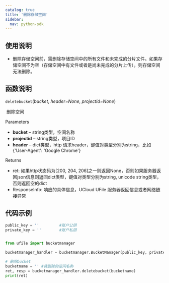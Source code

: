 ```yaml
---
catalog: true  
title: '删除存储空间'
sidebar:
  nav: python-sdk
---
```




## 使用说明

* 删除存储空间前，需删除存储空间中的所有文件和未完成的分片文件。如果存储空间不为空（存储空间中有文件或者是尚未完成的分片上传），则存储空间无法删除。

## 函数说明

`deletebucket`(*bucket*, *header=None*, *projectid=None*)

​				删除空间

Parameters

-  **bucket** – string类型，空间名称
-  **projectid** – string类型，项目ID
-  **header** – dict类型，http 请求header，键值对类型分别为string，比如{'User-Agent': 'Google Chrome'}

Returns

* ret: 如果http状态码为[200, 204, 206]之一则返回None，否则如果服务器返回json信息则返回dict类型，键值对类型分别为string, unicode string类型，否则返回空的dict
* ResponseInfo: 响应的具体信息，UCloud UFile 服务器返回信息或者网络链接异常

## 代码示例

<div class="copyable" markdown="1">

```python
public_key = ''         #账户公钥
private_key = ''        #账户私钥


from ufile import bucketmanager

bucketmanager_handler = bucketmanager.BucketManager(public_key, private_key)

# 删除bucket
bucketname = '' #待删除的空间名称
ret, resp = bucketmanager_handler.deletebucket(bucketname)
print(ret)
```
</div>
